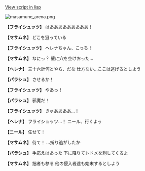 [View script in lisp](../scripts/210131123.txt)

![masamune_arena.png](../images/backgrounds/masamune_arena.png)

**【フライシュッツ】**
はあああああああああ！

**【マサムネ】**
どこを狙っている

**【フライシュッツ】**
ヘレナちゃん、こっち！

**【マサムネ】**
なにっ？
壁に穴を空けおった…

**【ヘレナ】**
三十六計何とやら、だな
仕方ない…ここは逃げるとしよう

**【パラシュ】**
させるか！

**【フライシュッツ】**
やあっ！

**【パラシュ】**
邪魔だ！

**【フライシュッツ】**
きゃああああ…！

**【ヘレナ】**
フライシュッツ…！
ニール、行くよっ

**【ニール】**
任せて！

**【マサムネ】**
待て！
…捕り逃がしたか

**【パラシュ】**
手応えはあった
下に降りてトドメを刺してくるよ

**【マサムネ】**
拙者も参る
他の侵入者達も始末するとしよう